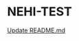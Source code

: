 # NEHI-TEST
<a data-pjax="true" data-test-selector="commit-tease-commit-message" title="Update README.md" class="Link--primary markdown-title" href="/Moustamid/Netfix-Clone/commit/80e263b78f99fd85443f81d30d0c67ed49ca276b">Update README.md</a>
